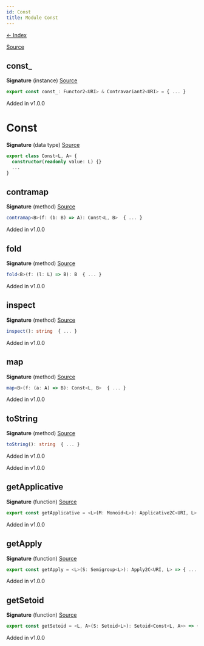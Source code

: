 ```yaml
---
id: Const
title: Module Const
---
```


[← Index](.)

[Source](https://github.com/gcanti/fp-ts/blob/master/src/Const.ts)

## const\_

**Signature** (instance) [Source](https://github.com/gcanti/fp-ts/blob/master/src/Const.ts#L101-L105)

```ts
export const const_: Functor2<URI> & Contravariant2<URI> = { ... }
```

Added in v1.0.0

# Const

**Signature** (data type) [Source](https://github.com/gcanti/fp-ts/blob/master/src/Const.ts#L25-L45)

```ts
export class Const<L, A> {
  constructor(readonly value: L) {}
  ...
}
```

## contramap

**Signature** (method) [Source](https://github.com/gcanti/fp-ts/blob/master/src/Const.ts#L33-L35)

```ts
contramap<B>(f: (b: B) => A): Const<L, B>  { ... }
```

Added in v1.0.0

## fold

**Signature** (method) [Source](https://github.com/gcanti/fp-ts/blob/master/src/Const.ts#L36-L38)

```ts
fold<B>(f: (l: L) => B): B  { ... }
```

Added in v1.0.0

## inspect

**Signature** (method) [Source](https://github.com/gcanti/fp-ts/blob/master/src/Const.ts#L39-L41)

```ts
inspect(): string  { ... }
```

Added in v1.0.0

## map

**Signature** (method) [Source](https://github.com/gcanti/fp-ts/blob/master/src/Const.ts#L30-L32)

```ts
map<B>(f: (a: A) => B): Const<L, B>  { ... }
```

Added in v1.0.0

## toString

**Signature** (method) [Source](https://github.com/gcanti/fp-ts/blob/master/src/Const.ts#L42-L44)

```ts
toString(): string  { ... }
```

Added in v1.0.0

Added in v1.0.0

## getApplicative

**Signature** (function) [Source](https://github.com/gcanti/fp-ts/blob/master/src/Const.ts#L90-L95)

```ts
export const getApplicative = <L>(M: Monoid<L>): Applicative2C<URI, L> => { ... }
```

Added in v1.0.0

## getApply

**Signature** (function) [Source](https://github.com/gcanti/fp-ts/blob/master/src/Const.ts#L73-L80)

```ts
export const getApply = <L>(S: Semigroup<L>): Apply2C<URI, L> => { ... }
```

Added in v1.0.0

## getSetoid

**Signature** (function) [Source](https://github.com/gcanti/fp-ts/blob/master/src/Const.ts#L51-L55)

```ts
export const getSetoid = <L, A>(S: Setoid<L>): Setoid<Const<L, A>> => { ... }
```

Added in v1.0.0
